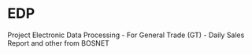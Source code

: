 # EDP
Project Electronic Data Processing - For General Trade (GT) - Daily Sales Report and other from BOSNET
